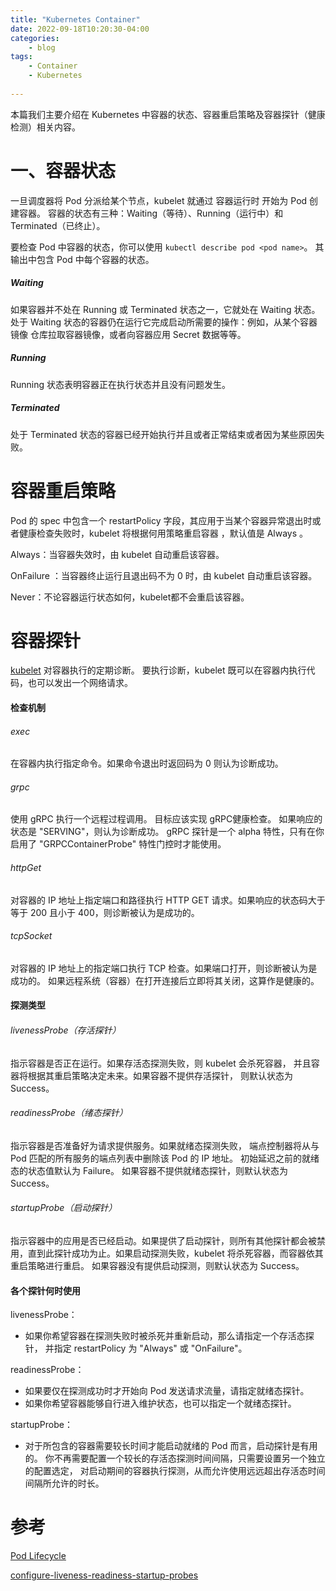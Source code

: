 ```yaml
---
title: "Kubernetes Container"
date: 2022-09-18T10:20:30-04:00
categories:
    - blog
tags:
    - Container
    - Kubernetes
 
---
```


本篇我们主要介绍在 Kubernetes 中容器的状态、容器重启策略及容器探针（健康检测）相关内容。

# 一、容器状态

一旦调度器将 Pod 分派给某个节点，kubelet 就通过 容器运行时 开始为 Pod 创建容器。 容器的状态有三种：Waiting（等待）、Running（运行中）和 Terminated（已终止）。

要检查 Pod 中容器的状态，你可以使用 `kubectl describe pod <pod name>`。 其输出中包含 Pod 中每个容器的状态。

##### Waiting

如果容器并不处在 Running 或 Terminated 状态之一，它就处在 Waiting 状态。 处于 Waiting 状态的容器仍在运行它完成启动所需要的操作：例如，从某个容器镜像 仓库拉取容器镜像，或者向容器应用 Secret 数据等等。 

##### Running

Running 状态表明容器正在执行状态并且没有问题发生。 

##### Terminated

处于 Terminated 状态的容器已经开始执行并且或者正常结束或者因为某些原因失败。

# 容器重启策略

Pod 的 spec 中包含一个 restartPolicy 字段，其应用于当某个容器异常退出时或者健康检查失败时，kubelet 将根据何用策略重启容器 ，默认值是 Always 。

Always：当容器失效时，由 kubelet 自动重启该容器。

OnFailure ：当容器终止运行且退出码不为 0 时，由 kubelet 自动重启该容器。

Never：不论容器运行状态如何，kubelet都不会重启该容器。 

# 容器探针

[kubelet](https://kubernetes.io/zh-cn/docs/reference/command-line-tools-reference/kubelet/) 对容器执行的定期诊断。 要执行诊断，kubelet 既可以在容器内执行代码，也可以发出一个网络请求。

#### 检查机制

###### exec

在容器内执行指定命令。如果命令退出时返回码为 0 则认为诊断成功。

###### grpc

使用 gRPC 执行一个远程过程调用。 目标应该实现 gRPC健康检查。 如果响应的状态是 "SERVING"，则认为诊断成功。 gRPC 探针是一个 alpha 特性，只有在你启用了 "GRPCContainerProbe" 特性门控时才能使用。

###### httpGet

对容器的 IP 地址上指定端口和路径执行 HTTP GET 请求。如果响应的状态码大于等于 200 且小于 400，则诊断被认为是成功的。

###### tcpSocket

对容器的 IP 地址上的指定端口执行 TCP 检查。如果端口打开，则诊断被认为是成功的。 如果远程系统（容器）在打开连接后立即将其关闭，这算作是健康的。

#### 探测类型

###### livenessProbe（存活探针）

指示容器是否正在运行。如果存活态探测失败，则 kubelet 会杀死容器， 并且容器将根据其重启策略决定未来。如果容器不提供存活探针， 则默认状态为 Success。

###### readinessProbe（绪态探针）

指示容器是否准备好为请求提供服务。如果就绪态探测失败， 端点控制器将从与 Pod 匹配的所有服务的端点列表中删除该 Pod 的 IP 地址。 初始延迟之前的就绪态的状态值默认为 Failure。 如果容器不提供就绪态探针，则默认状态为 Success。

###### startupProbe（启动探针）

指示容器中的应用是否已经启动。如果提供了启动探针，则所有其他探针都会被禁用，直到此探针成功为止。如果启动探测失败，kubelet 将杀死容器，而容器依其 重启策略进行重启。 如果容器没有提供启动探测，则默认状态为 Success。

#### 各个探针何时使用

livenessProbe：

- 如果你希望容器在探测失败时被杀死并重新启动，那么请指定一个存活态探针， 并指定 restartPolicy 为 "Always" 或 "OnFailure"。

readinessProbe：

- 如果要仅在探测成功时才开始向 Pod 发送请求流量，请指定就绪态探针。
- 如果你希望容器能够自行进入维护状态，也可以指定一个就绪态探针。

startupProbe：

- 对于所包含的容器需要较长时间才能启动就绪的 Pod 而言，启动探针是有用的。 你不再需要配置一个较长的存活态探测时间间隔，只需要设置另一个独立的配置选定， 对启动期间的容器执行探测，从而允许使用远远超出存活态时间间隔所允许的时长。

# 参考

[Pod Lifecycle](https://kubernetes.io/zh-cn/docs/concepts/workloads/pods/pod-lifecycle/)

[configure-liveness-readiness-startup-probes](https://kubernetes.io/zh-cn/docs/tasks/configure-pod-container/configure-liveness-readiness-startup-probes/)
